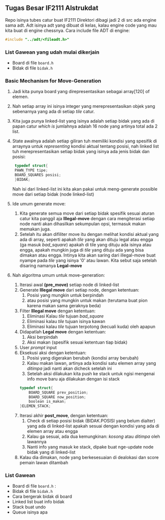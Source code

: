 ## Tugas Besar IF2111 Alstrukdat
Repo isinya tubes catur buat IF2111
Direktori dibagi jadi 2 di src ada engine sama adt. Adt isinya adt yang dibuat di kelas, kalau engine code yang mau kita buat di engine chessnya. Cara include file ADT di engine:
``` c
#include "../adt/<fileadt.h>"
```

### List Gawean yang udah mulai dikerjain
* Board di file `board.h`
* Bidak di file `bidak.h`


### Basic Mechanism for Move-Generation
1. Jadi kita punya board yang direpresentasikan sebagai array[120] of elemen.
2. Nah setiap array ini isinya integer yang merepresentasikan objek yang sebenarnya yang ada di setiap *tile* catur.
3. Kita juga punya linked-list yang isinya adalah setiap bidak yang ada di papan catur *which is* jumlahnya adalah 16 node yang artinya total ada 2 list.
4. State awalnya adalah setiap giliran tuh memiliki kondisi yang spesifik di arraynya untuk *representing* kondisi aktual tentang posisi, nah linked list tuh merepresentasikan setiap bidak yang isinya ada jenis bidak dan posisi:
   ```c
    typedef struct{
    PAWN_TYPE tipe;
    BOARD_SQUARES posisi;
    }BIDAK;
   ```
    Nah isi dari linked-list ini kita akan pakai untuk meng-generate possible move dari setiap bidak (node linked-list)
5. Ide umum generate move:
   1. Kita generate semua move dari setiap bidak spesifik sesuai aturan catur kita panggil aja **Illegal-move** dengan cara mengiterasi setiap node nanti akan dihasilkan sekumpulan opsi, termasuk makan memakan juga.
   2. Setelah itu akan difiliter move itu dengan melihat kondisi aktual yang ada di array, seperti apakah *tile* yang akan dituju legal atau engga (ga masuk *bad_square*) apakah di tile yang dituju ada isinya atau engga, apakah mungkin juga di *tile* yang dituju ada yang bisa dimakan atau engga. Intinya kita akan saring dari illegal-move buat nyampe pada *tile* yang isinya '0' atau lawan. Kita sebut saja setelah disaring namanya **Legal-move**

6. Nah algoritma umum untuk move-generation:
   1. Iterasi awal **(pre_move)** setiap node di linked-list 
   2. Generate **Illegal move** dari setiap node, dengan ketentuan:
      1. Posisi yang mungkin untuk berpindah
      2. atau posisi yang mungkin untuk makan (terutama buat pion karena makan sama geraknya beda)
   3. Filter **Illegal move** dengan ketentuan:
      1. Eliminasi Kalau *tile* tujuan *bad_square* 
      2. Eliminasi kalau *tile* tujuan isinya kawan
      3. Eliminasi kalau *tile* tujuan terpotong (kecuali kuda) oleh apapun
   4. Didapatlah **Legal move** dengan ketentuan:
      1. Aksi berpindah
      2. Aksi makan (spesifik sesuai ketentuan tiap bidak)
   5. User *prompt* input
   6. Eksekusi aksi dengan ketentuan:
      1. Posisi yang digerakan berubah (kondisi array berubah)
      2. Kalau makan lawan, artinya ada kondisi satu elemen array yang *ditimpa* jadi nanti akan dicheck setelah ini 
      3. Setelah aksi dilakukan kita push ke stack untuk ngisi mengenai info move baru aja dilakukan dengan isi stack
      ```c
      typedef struct{
          BOARD_SQUARE prev_position;
          BOARD_SQUARE now_position;
          boolean is_makan;
      }ELEMEN_STACK;
      ```
   7. Iterasi akhir **post_move**, dengan ketentuan:
      1. Check di setiap posisi bidak (BIDAK.POSISI yang belum dialter) yang ada di linked-list apakah sesuai dengan kondisi yang ada di elemen array atau engga
      2. Kalau ga sesuai, ada dua kemungkinan: *kosong* atau *ditimpa* oleh lawannya
      3. Nanti info yang masuk ke stack, dipake buat nge-update node bidak yang di linked-list
   8. Kalau dia dimakan, node yang berkesesuaian di dealokasi dan score pemain lawan ditambah



### List Gawean
* Board di file `board.h` :
* Bidak di file `bidak.h`
* Cara bergerak bidak di board
* Linked list buat info bidak
* Stack buat undo 
* Queue isinya apa



